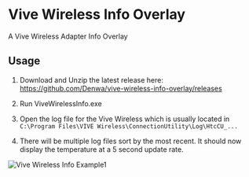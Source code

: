 # Vive Wireless Info Overlay
A Vive Wireless Adapter Info Overlay

## Usage
1) Download and Unzip the latest release here: https://github.com/Denwa/vive-wireless-info-overlay/releases
2) Run ViveWirelessInfo.exe
3) Open the log file for the Vive Wireless which is usually located in `C:\Program Files\VIVE Wireless\ConnectionUtility\Log\HtcCU_...`

4) There will be multiple log files sort by the most recent. It should now display the temperature at a 5 second update rate.

![Vive Wireless Info Example1](2018-11-06-PM_10_50_55.png)
